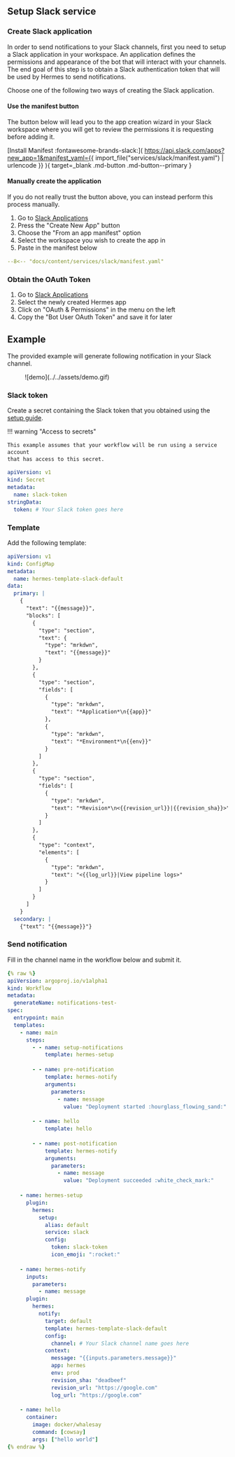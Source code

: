 ## Setup Slack service

### Create Slack application

In order to send notifications to your Slack channels, first you need to setup
a Slack application in your workspace. An application defines the permissions
and appearance of the bot that will interact with your channels. The end goal
of this step is to obtain a Slack authentication token that will be used by
Hermes to send notifications.

Choose one of the following two ways of creating the Slack application.

#### Use the manifest button

The button below will lead you to the app creation wizard in your Slack
workspace where you will get to review the permissions it is requesting before
adding it.

[Install Manifest :fontawesome-brands-slack:](
  https://api.slack.com/apps?new_app=1&manifest_yaml={{ import_file("services/slack/manifest.yaml") | urlencode }}
){ target=_blank .md-button .md-button--primary }

#### Manually create the application

If you do not really trust the button above, you can instead perform this
process manually.

1. Go to [Slack Applications](https://api.slack.com/apps)
2. Press the "Create New App" button
3. Choose the "From an app manifest" option
4. Select the workspace you wish to create the app in
5. Paste in the manifest below

```yaml title="manifest.yaml"
--8<-- "docs/content/services/slack/manifest.yaml"
```

### Obtain the OAuth Token

1. Go to [Slack Applications](https://api.slack.com/apps)
2. Select the newly created Hermes app
3. Click on "OAuth & Permissions" in the menu on the left
4. Copy the "Bot User OAuth Token" and save it for later

## Example

The provided example will generate following notification in your Slack channel.

<figure markdown>
  ![demo](../../assets/demo.gif)
</figure>

### Slack token

Create a secret containing the Slack token that you obtained using the [setup
guide](#obtain-the-oauth-token).

!!! warning "Access to secrets"

    This example assumes that your workflow will be run using a service account
    that has access to this secret.

```yaml
apiVersion: v1
kind: Secret
metadata:
  name: slack-token
stringData:
  token: # Your Slack token goes here
```

### Template

Add the following template:

```yaml
apiVersion: v1
kind: ConfigMap
metadata:
  name: hermes-template-slack-default
data:
  primary: |
    {
      "text": "{{message}}",
      "blocks": [
        {
          "type": "section",
          "text": {
            "type": "mrkdwn",
            "text": "{{message}}"
          }
        },
        {
          "type": "section",
          "fields": [
            {
              "type": "mrkdwn",
              "text": "*Application*\n{{app}}"
            },
            {
              "type": "mrkdwn",
              "text": "*Environment*\n{{env}}"
            }
          ]
        },
        {
          "type": "section",
          "fields": [
            {
              "type": "mrkdwn",
              "text": "*Revision*\n<{{revision_url}}|{{revision_sha}}>"
            }
          ]
        },
        {
          "type": "context",
          "elements": [
            {
              "type": "mrkdwn",
              "text": "<{{log_url}}|View pipeline logs>"
            }
          ]
        }
      ]
    }
  secondary: |
    {"text": "{{message}}"}
```

### Send notification

Fill in the channel name in the workflow below and submit it.

```yaml
{% raw %}
apiVersion: argoproj.io/v1alpha1
kind: Workflow
metadata:
  generateName: notifications-test-
spec:
  entrypoint: main
  templates:
    - name: main
      steps:
        - - name: setup-notifications
            template: hermes-setup

        - - name: pre-notification
            template: hermes-notify
            arguments:
              parameters:
                - name: message
                  value: "Deployment started :hourglass_flowing_sand:"

        - - name: hello
            template: hello

        - - name: post-notification
            template: hermes-notify
            arguments:
              parameters:
                - name: message
                  value: "Deployment succeeded :white_check_mark:"

    - name: hermes-setup
      plugin:
        hermes:
          setup:
            alias: default
            service: slack
            config:
              token: slack-token
              icon_emoji: ":rocket:"

    - name: hermes-notify
      inputs:
        parameters:
          - name: message
      plugin:
        hermes:
          notify:
            target: default
            template: hermes-template-slack-default
            config:
              channel: # Your Slack channel name goes here
            context:
              message: "{{inputs.parameters.message}}"
              app: hermes
              env: prod
              revision_sha: "deadbeef"
              revision_url: "https://google.com"
              log_url: "https://google.com"

    - name: hello
      container:
        image: docker/whalesay
        command: [cowsay]
        args: ["hello world"]
{% endraw %}
```
